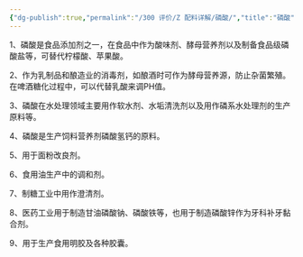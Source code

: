 ```yaml
---
{"dg-publish":true,"permalink":"/300 评价/Z 配料详解/磷酸/","title":"磷酸","created":"2024-01-25T18:45:04.000+08:00","updated":"2024-01-25T18:45:04.000+08:00"}
---
```



1、磷酸是食品添加剂之一，在食品中作为酸味剂、酵母营养剂以及制备食品级磷酸盐等，可替代柠檬酸、苹果酸。

2、作为乳制品和酿造业的消毒剂，如酿酒时可作为酵母营养源，防止杂菌繁殖。在啤酒糖化过程中，可以代替乳酸来调PH值。

3、磷酸在水处理领域主要用作软水剂、水垢清洗剂以及用作磷系水处理剂的生产原料等。

4、磷酸是生产饲料营养剂磷酸氢钙的原料。

5、用于面粉改良剂。

6、食用油生产中的调和剂。

7、制糖工业中用作澄清剂。

8、医药工业用于制造甘油磷酸钠、磷酸铁等，也用于制造磷酸锌作为牙科补牙黏合剂。

9、用于生产食用明胶及各种胶囊。